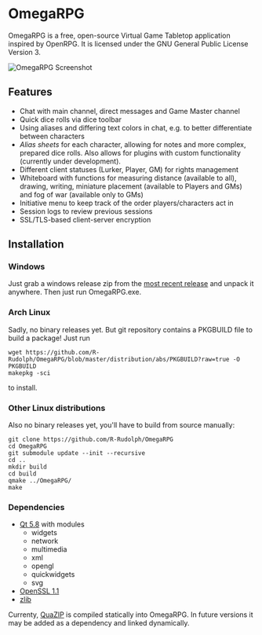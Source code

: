 # OmegaRPG
OmegaRPG is a free, open-source Virtual Game Tabletop application inspired by OpenRPG. It is licensed under the GNU General Public License Version 3.

![OmegaRPG Screenshot](https://github.com/R-Rudolph/OmegaRPG/blob/master/screenshots/screenshot1.png?raw=true "A regular, naturally occuring OmegaRPG room")

## Features

* Chat with main channel, direct messages and Game Master channel
* Quick dice rolls via dice toolbar
* Using aliases and differing text colors in chat, e.g. to better differentiate between characters
* *Alias sheets* for each character, allowing for notes and more complex, prepared dice rolls. Also allows for plugins with custom functionality (currently under development).
* Different client statuses (Lurker, Player, GM) for rights management
* Whiteboard with functions for measuring distance (available to all), drawing, writing, miniature placement (available to Players and GMs) and fog of war (available only to GMs)
* Initiative menu to keep track of the order players/characters act in
* Session logs to review previous sessions
* SSL/TLS-based client-server encryption

## Installation

### Windows

Just grab a windows release zip from the [most recent release](https://github.com/R-Rudolph/OmegaRPG/releases/download/v0.5.1/omegarpg-0.5.1-i686-w64.zip) and unpack it anywhere. Then just run OmegaRPG.exe.

### Arch Linux

Sadly, no binary releases yet. But git repository contains a PKGBUILD file to build a package! Just run

```
wget https://github.com/R-Rudolph/OmegaRPG/blob/master/distribution/abs/PKGBUILD?raw=true -O PKGBUILD
makepkg -sci
```

to install.

### Other Linux distributions

Also no binary releases yet, you'll have to build from source manually:

```
git clone https://github.com/R-Rudolph/OmegaRPG
cd OmegaRPG
git submodule update --init --recursive
cd ..
mkdir build
cd build
qmake ../OmegaRPG/
make
```

### Dependencies

* [Qt 5.8](https://www.qt.io/) with modules
  * widgets
  * network
  * multimedia
  * xml
  * opengl
  * quickwidgets
  * svg
* [OpenSSL 1.1](https://www.openssl.org/)
* [zlib](https://zlib.net/)

Currenty, [QuaZIP](https://stachenov.github.io/quazip/) is compiled statically into OmegaRPG. In future versions it may be added as a dependency and linked dynamically.




